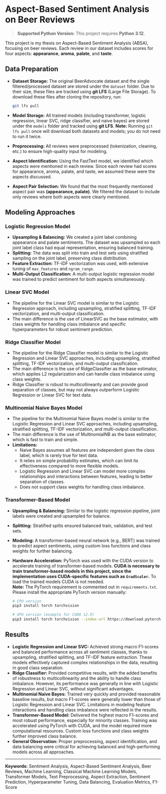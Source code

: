 # Aspect-Based Sentiment Analysis on Beer Reviews

> **Supported Python Version:** This project requires **Python 3.12**.

This project is my thesis on Aspect-Based Sentiment Analysis (ABSA), focusing on beer reviews. Each review in our dataset includes scores for four aspects: **appearance**, **aroma**, **palate**, and **taste**.


## Data Preparation
- **Dataset Storage:** The original BeerAdvocate dataset and the single filtered/processed dataset are stored under the `dataset` folder. Due to their size, these files are tracked using **git LFS** (Large File Storage). To download these files after cloning the repository, run:

	```bash
	git lfs pull
	```
- **Model Storage:** All trained models (including transformer, logistic regression, linear SVC, ridge classifier, and naive bayes) are stored under the `models` folder and tracked using **git LFS**. 
  **Note:** Running `git lfs pull` once will download both datasets and models; you do not need to run it twice.
- **Preprocessing:** All reviews were preprocessed (tokenization, cleaning, etc.) to ensure high-quality input for modeling.
- **Aspect Identification:** Using the FastText model, we identified which aspects were mentioned in each review. Since each review had scores for appearance, aroma, palate, and taste, we assumed these were the aspects discussed.
- **Aspect Pair Selection:** We found that the most frequently mentioned aspect pair was **(appearance, palate)**. We filtered the dataset to include only reviews where both aspects were clearly mentioned.

## Modeling Approaches

### Logistic Regression Model
- **Upsampling & Balancing:** We created a joint label combining appearance and palate sentiments. The dataset was upsampled so each joint label class had equal representation, ensuring balanced training.
- **Splitting:** The data was split into train and test sets using stratified sampling on the joint label, preserving class distribution.
- **Feature Extraction:** TF-IDF vectorization was used, with extensive tuning of `max_features` and `ngram_range`.
- **Multi-Output Classification:** A multi-output logistic regression model was trained to predict sentiment for both aspects simultaneously.

### Linear SVC Model
- The pipeline for the Linear SVC model is similar to the Logistic Regression approach, including upsampling, stratified splitting, TF-IDF vectorization, and multi-output classification.
- The main difference is the use of LinearSVC as the base estimator, with class weights for handling class imbalance and specific hyperparameters for robust sentiment prediction.

### Ridge Classifier Model
- The pipeline for the Ridge Classifier model is similar to the Logistic Regression and Linear SVC approaches, including upsampling, stratified splitting, TF-IDF vectorization, and multi-output classification.
- The main difference is the use of RidgeClassifier as the base estimator, which applies L2 regularization and can handle class imbalance using class weights.
- Ridge Classifier is robust to multicollinearity and can provide good separation of classes, but may not always outperform Logistic Regression or Linear SVC for text data.

### Multinomial Naive Bayes Model
- The pipeline for the Multinomial Naive Bayes model is similar to the Logistic Regression and Linear SVC approaches, including upsampling, stratified splitting, TF-IDF vectorization, and multi-output classification.
- The main difference is the use of MultinomialNB as the base estimator, which is fast to train and simple.
- **Limitations:**
  - Naive Bayes assumes all features are independent given the class label, which is rarely true for text data.
  - It relies on simple probability estimates, which can limit its effectiveness compared to more flexible models.
  - Logistic Regression and Linear SVC can model more complex relationships and interactions between features, leading to better separation of classes.
  - Does not support class weights for handling class imbalance.

### Transformer-Based Model
- **Upsampling & Balancing:** Similar to the logistic regression pipeline, joint labels were created and upsampled for balance.
- **Splitting:** Stratified splits ensured balanced train, validation, and test sets.
- **Modeling:** A transformer-based neural network (e.g., BERT) was trained to predict aspect sentiments, using custom loss functions and class weights for further balancing.
- **Hardware Acceleration:** PyTorch was used with the CUDA version to accelerate training of transformer-based models. **CUDA is necessary to train transformer-based models in this project, since the implementation uses CUDA-specific features such as `GradScaler`.** To load the trained models CUDA is not needed.  
  **Note:** The PyTorch requirement is commented out in `requirements.txt`. Please install the appropriate PyTorch version manually:
  
  ```bash
  # CPU version
  pip3 install torch torchvision 
  
  # GPU version (example for CUDA 12.9)
  pip3 install torch torchvision --index-url https://download.pytorch.org/whl/cu129

  ```

## Results
- **Logistic Regression and Linear SVC:** Achieved strong macro F1-scores and balanced performance across all sentiment classes, thanks to upsampling, stratified splitting, and TF-IDF feature extraction. These models effectively captured complex relationships in the data, resulting in good class separation.
- **Ridge Classifier:** Provided competitive results, with the added benefits of robustness to multicollinearity and the ability to handle class imbalance. However, its performance was generally in line with Logistic Regression and Linear SVC, without significant advantages.
- **Multinomial Naive Bayes:** Trained very quickly and provided reasonable baseline results, but macro F1-scores were generally lower than those of Logistic Regression and Linear SVC. Limitations in modeling feature interactions and handling class imbalance were reflected in the results.
- **Transformer-Based Model:** Delivered the highest macro F1-scores and most robust performance, especially for minority classes. Training was accelerated using PyTorch with CUDA, and the model required more computational resources. Custom loss functions and class weights further improved class balance.
- **General Observation:** Proper preprocessing, aspect identification, and data balancing were critical for achieving balanced and high-performing models across all approaches.

---

**Keywords:** Sentiment Analysis, Aspect-Based Sentiment Analysis, Beer Reviews, Machine Learning, Classical Machine Learning Models, Transformer Models, Text Preprocessing, Aspect Extraction, Sentiment Prediction, Hyperparameter Tuning, Data Balancing, Evaluation Metrics, F1-Score
